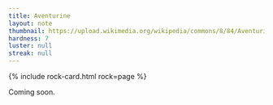 ```yaml
---
title: Aventurine
layout: note
thumbnail: https://upload.wikimedia.org/wikipedia/commons/8/84/Aventurine.jpg
hardness: 7
luster: null
streak: null
---
```

{% include rock-card.html rock=page %}

Coming soon.
